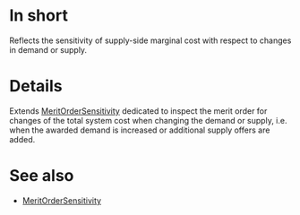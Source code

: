 # In short
Reflects the sensitivity of supply-side marginal cost with respect to changes in demand or supply.

# Details
Extends [MeritOrderSensitivity](./MeritOrderSensitivity) dedicated to inspect the merit order for changes of the total system cost when changing the demand or supply, i.e. when the awarded demand is increased or additional supply offers are added. 

# See also
* [MeritOrderSensitivity](./MeritOrderSensitivity)
